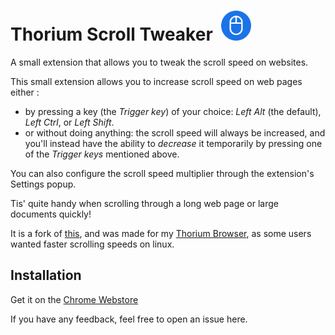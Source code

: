 # Thorium Scroll Tweaker &nbsp;<img src="https://raw.githubusercontent.com/Alex313031/Thorium-Scroll-Tweaker/main/logo.png" width="48">
A small extension that allows you to tweak the scroll speed on websites.

This small extension allows you to increase scroll speed on web pages either :
- by pressing a key (the *Trigger key*) of your choice: *Left Alt* (the default), *Left Ctrl*, or *Left Shift*.
- or without doing anything: the scroll speed will always be increased, and you'll instead have the ability to *decrease* it temporarily by pressing one of the *Trigger keys* mentioned above.

You can also configure the scroll speed multiplier through the extension's Settings popup.

Tis' quite handy when scrolling through a long web page or large documents quickly!

It is a fork of [this](https://github.com/flawyte/fast-scroll), and was made for my [Thorium Browser](https://thorium.rocks/), as some users wanted faster scrolling speeds on linux.

## Installation

Get it on the [Chrome Webstore](https://chrome.google.com/webstore/detail/fast-scroll/ecnjcglleblahonnenpaiofkabfakgdi)

If you have any feedback, feel free to open an issue here.
